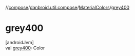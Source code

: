 //[compose](../../../index.md)/[danbroid.util.compose](../index.md)/[MaterialColors](index.md)/[grey400](grey400.md)

# grey400

[androidJvm]\
val [grey400](grey400.md): Color
